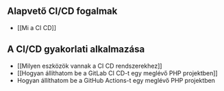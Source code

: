 ## Alapvető CI/CD fogalmak

- [[Mi a CI CD]]

## A CI/CD gyakorlati alkalmazása

- [[Milyen eszközök vannak a CI CD rendszerekhez]]
- [[Hogyan állíthatom be a GitLab CI CD-t egy meglévő PHP projektben]]
- Hogyan állíthatom be a GitHub Actions-t egy meglévő PHP projektben